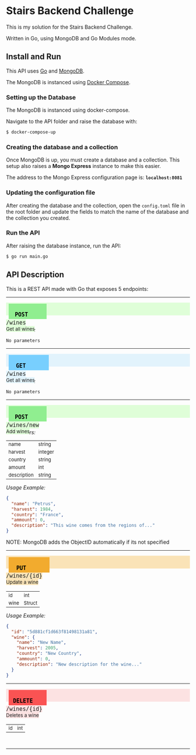 # Stairs Backend Challenge

This is my solution for the Stairs Backend Challenge.

Written in Go, using MongoDB and Go Modules mode. 


## Install and Run

This API uses [Go](http://golang.org) and [MongoDB](https://mongodb.com).

The MongoDB is instanced using [Docker Compose](https://github.com/docker/compose). 

### Setting up the Database
The MongoDB is instanced using docker-compose. 

Navigate to the API folder and raise the database with:
```sh
$ docker-compose-up
```

### Creating the database and a collection

Once MongoDB is up, you must create a database and a collection. 
This setup also raises a **Mongo Express** instance to make this easier.

The address to the Mongo Express configuration page is: **`localhost:8081`**

### Updating the configuration file

After creating the database and the collection, open the `config.toml` file in the root folder and update the fields to match the name of the database and the collection you created.

### Run the API 
After raising the database instance, run the API:
```sh
$ go run main.go
```

## API Description

This is a REST API made with Go that exposes 5 endpoints:

<hr>
<div style="background-color: #faf7f1">
<div style="width: auto; height: 35px; background: #dffed8">
<code style="display: inline-block; width: 70px; position: relative; top: 3px;font-size: 15px;font-weight: bolder; background-color: lightgreen; color: black; margin-left: 7px; padding: 3px 17px;">
POST
</code>
<code style="font-size: 15px;background:inherit; position: relative; top: 4px;">
/wines
</code>
<span style="font-size: 13px;background:inherit; position: relative; top: 4px;">
Get all wines
</span>
</div>
</div>
<br>

*Parameters:* 
```
No parameters
```

<hr>

<div style="width: auto; height: 35px; background: #e2f3fc">
<code style="width: 70px; display: inline-block; position: relative; top: 3px;font-size: 15px;font-weight: bolder; background-color: #78cffe; color: black; margin-left: 7px; padding: 3px 20px;">
GET
</code>
<code style="font-size: 15px;background:inherit; position: relative; top: 4px;">
/wines
</code>
<span style="font-size: 13px;background:inherit; position: relative; top: 4px;">
Get all wines
</span>
</div>
<br>

*Parameters:* 

```
No parameters
```

<hr>

<div style="width: auto; height: 35px; background: #dffed8">
<code style="display: inline-block; width: 70px; position: relative; top: 3px;font-size: 15px;font-weight: bolder; background-color: lightgreen; color: black; margin-left: 7px; padding: 3px 17px;">
POST</code>
<code style="font-size: 15px;background:inherit; position: relative; top: 4px;">
/wines/new
</code>
<span style="font-size: 13px;background:inherit; position: relative; top: 4px;">
Add wines
</span>
</div>
<br>

*Parameters:* 

<table style="font-size: 13px;border: none" cellspacing="0" cellpadding="0">
<tr>
<td>
name</td><td> string</td>
</tr>
<tr>
<td>harvest</td><td>integer</td>
</tr>
<tr>
<td>country</td><td>string</td>
</tr>
<tr>
<td>amount</td><td>int</td>
</tr>
<tr>
<td>description</td><td>string</td> 
</tr>
</table>


*Usage Example:*

```json
{
  "name": "Petrus",
  "harvest": 1984,
  "country": "France",
  "ammount": 0,
  "description": "This wine comes from the regions of..."
}
```

<div style="clear:both">
NOTE: MongoDB adds the ObjectID automatically if its not specified
</div>

<hr>

<div style="clear: both;width: auto; height: 35px; background: #fae3b7">
<code style="width: 70px; display: inline-block; position: relative; top: 3.5px;font-size: 15px;font-weight: bolder; background-color: #f2ab2e; color: black; margin-left: 7px; padding: 3px 21px;">
PUT</code>
<code style="font-size: 15px;background:inherit; position: relative; top: 4px;">
/wines/{id}
</code>
<span style="font-size: 13px;background:inherit; position: relative; top: 4px;">
Update a wine
</span>
</div>
<br>

*Parameters:* 

<table style="font-size: 13px;border: none" cellspacing="0" cellpadding="0">
<tr>
<td>id</td><td>int</td>
</tr>
<tr>
<td>wine</td><td>Struct</td>
</tr>
</table>


*Usage Example:*

```json
{
  "id": "5d881cf1d663f81498131a81",
  "wine": {
    "name": "New Name",
    "harvest": 2005,
    "country": "New Country",
    "ammount": 0,
    "description": "New description for the wine..."
  }
}
```

<hr>
<div style="width: auto; height: 35px; background: #fce2e2">
<code style="width: 80px; display: inline-block; position: relative; top: 3.5px;font-size: 15px;font-weight: bolder; background-color: #fa5353; color: black; margin-left: 7px; padding: 3px 12px;">
DELETE</code>
<code style="font-size: 15px;background:inherit; position: relative; top: 4px;">
/wines/{id}
</code>
<span style="font-size: 13px;background:inherit; position: relative; top: 4px;">
Deletes a wine
</span>
</div>
<br>

*Parameters:* 

<table style="font-size: 13px;border: none" cellspacing="0" cellpadding="0">
<tr>
<td>id</td><td>int</td>
</tr>
</table>
<br>

<hr>


